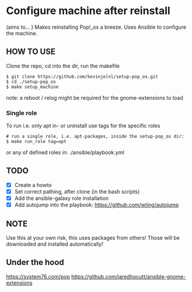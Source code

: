 # Configure machine after reinstall

(aims to... ) Makes reinstalling Pop!_os a breeze. Uses Ansible to configure the machine.

## HOW TO USE
Clone the repo, cd into the dir, run the makefile
```
$ git clone https://github.com/kevinjelnl/setup-pop_os.git 
$ cd ./setup-pop_os
$ make setup_machine
```
note: a reboot / relog might be required for the gnome-extensions to load

### Single role
To run i.e. only apt in- or uninstall use tags for the specific roles
```
# run a single role, i.e. apt-packages, inside the setup-pop_os dir:
$ make run_role tag=apt
```
or any of defined roles in: ./ansible/playbook.yml

## TODO
- [x] Create a howto
- [x] Set correct pathing, after clone (in the bash scripts)
- [x] Add the ansible-galaxy role installation
- [x] Add autojump into the playbook: https://github.com/wting/autojump

## NOTE
Use this at your own risk, this uses packages from others! Those will be downloaded and installed automatically!

## Under the hood
https://system76.com/pop
https://github.com/jaredhocutt/ansible-gnome-extensions

